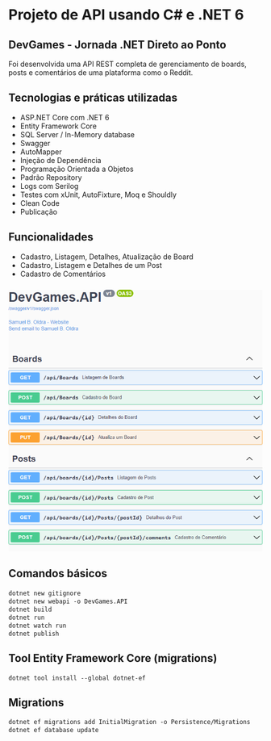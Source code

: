 # Projeto de API usando C# e .NET 6

## DevGames - Jornada .NET Direto ao Ponto

Foi desenvolvida uma API REST completa de gerenciamento de boards, posts e comentários de uma plataforma como o Reddit.

## Tecnologias e práticas utilizadas
- ASP.NET Core com .NET 6
- Entity Framework Core
- SQL Server / In-Memory database
- Swagger
- AutoMapper
- Injeção de Dependência
- Programação Orientada a Objetos
- Padrão Repository
- Logs com Serilog
- Testes com xUnit, AutoFixture, Moq e Shouldly
- Clean Code
- Publicação

## Funcionalidades
- Cadastro, Listagem, Detalhes, Atualização de Board
- Cadastro, Listagem e Detalhes de um Post
- Cadastro de Comentários

###

![alt text](https://raw.githubusercontent.com/samuel-oldra/DevGames.API/main/README_IMGS/swagger_ui.png)

## Comandos básicos
```
dotnet new gitignore
dotnet new webapi -o DevGames.API
dotnet build
dotnet run
dotnet watch run
dotnet publish
```

## Tool Entity Framework Core (migrations)
```
dotnet tool install --global dotnet-ef
```

## Migrations
```
dotnet ef migrations add InitialMigration -o Persistence/Migrations
dotnet ef database update
```
